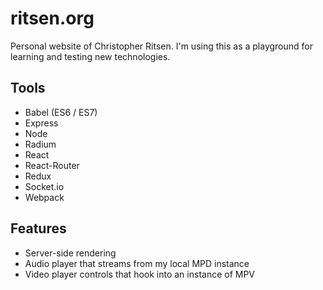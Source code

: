 
# ritsen.org
Personal website of Christopher Ritsen.  I'm using this as a playground for
learning and testing new technologies.

## Tools
- Babel (ES6 / ES7)
- Express
- Node
- Radium
- React
- React-Router
- Redux
- Socket.io
- Webpack

## Features
- Server-side rendering
- Audio player that streams from my local MPD instance
- Video player controls that hook into an instance of MPV

